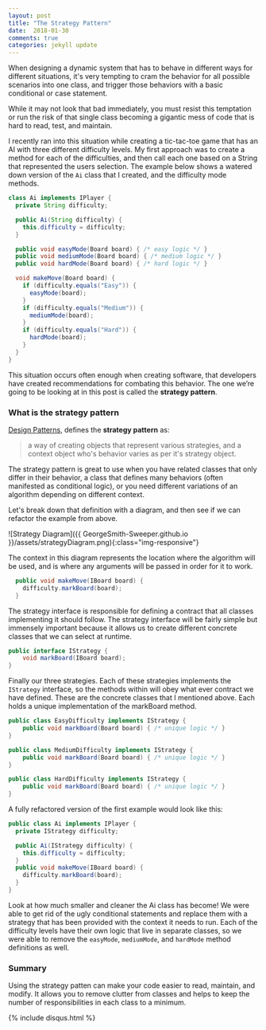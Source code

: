 ```yaml
---
layout: post
title: "The Strategy Pattern"
date:  2018-01-30
comments: true
categories: jekyll update
---
```


When designing a dynamic system that has to behave in different ways for different situations, it's very tempting to cram the behavior for all possible scenarios into one class, and trigger those behaviors with a basic conditional or case statement.

While it may not look that bad immediately, you must resist this temptation or run the risk of that single class becoming a gigantic mess of code that is hard to read, test, and maintain.

I recently ran into this situation while creating a tic-tac-toe game that has an AI with three different difficulty levels.  My first approach was to create a method for each of the difficulties, and then call each one based on a String that represented the users selection. The example below shows a watered down version of the `Ai` class that I created, and the difficulty mode methods.

```java
class Ai implements IPlayer {
  private String difficulty;

  public Ai(String difficulty) {
    this.difficulty = difficulty;
  }

  public void easyMode(Board board) { /* easy logic */ }
  public void mediumMode(Board board) { /* medium logic */ }
  public void hardMode(Board board) { /* hard logic */ }

  void makeMove(Board board) {
    if (difficulty.equals("Easy")) {
      easyMode(board);
    }
    if (difficulty.equals("Medium")) {
      mediumMode(board);
    }
    if (difficulty.equals("Hard")) {
      hardMode(board);
    }
  }
}
```

This situation occurs often enough when creating software, that developers have created recommendations for combating this behavior. The one we’re going to be looking at in this post is called the __strategy pattern__.

### What is the strategy pattern

[Design Patterns](https://www.barnesandnoble.com/w/design-patterns-erich-gamma/1100886879?ean=9780201633610&pcta=n&st=PLA&sid=BNB_DRS_New+Core+Shopping+Textbooks_00000000&2sid=Google_&sourceId=PLGoP165115&gclid=CjwKCAiA78XTBRBiEiwAGv7EKruBxinm8uvFvSzf3YcjfIVCVWrchpS61ad5H59qnDU8NBVNhtQDQxoCtEcQAvD_BwE), defines the __strategy pattern__ as:

>a way of creating objects that represent various strategies, and a context object who's behavior varies as per it's strategy object.

The strategy pattern is great to use when you have related classes that only differ in their behavior, a class that defines many behaviors (often manifested as conditional logic), or you need different variations of an algorithm depending on different context.

Let's break down that definition with a diagram, and then see if we can refactor the example from above.

![Strategy Diagram]({{ GeorgeSmith-Sweeper.github.io }}/assets/strategyDiagram.png){:class="img-responsive"}

The context in this diagram represents the location where the algorithm will be used, and is where any arguments will be passed in order for it to work.

```java
  public void makeMove(IBoard board) {
    difficulty.markBoard(board);
  }
```

The strategy interface is responsible for defining a contract that all classes implementing it should follow. The strategy interface will be fairly simple but immensely important because it allows us to create different concrete classes that we can select at runtime.

```java
public interface IStrategy {
    void markBoard(IBoard board);
}
```
Finally our three strategies. Each of these strategies implements the `IStrategy` interface, so the methods within will obey what ever contract we have defined. These are the concrete classes that I mentioned above. Each holds a unique implementation of the markBoard method.

```java
public class EasyDifficulty implements IStrategy {
    public void markBoard(Board board) { /* unique logic */ }
}

public class MediumDifficulty implements IStrategy {
    public void markBoard(Board board) { /* unique logic */ }
}

public class HardDifficulty implements IStrategy {
    public void markBoard(Board board) { /* unique logic */ }
}
```

A fully refactored version of the first example would look like this:

```java
public class Ai implements IPlayer {
  private IStrategy difficulty;

  public Ai(IStrategy difficulty) {
    this.difficulty = difficulty;
  }
  public void makeMove(IBoard board) {
    difficulty.markBoard(board);
  }
}
```

Look at how much smaller and cleaner the Ai class has become! We were able to get rid of the ugly conditional statements and replace them with a strategy that has been provided with the context it needs to run. Each of the difficulty levels have their own logic that live in separate classes, so we were able to remove the `easyMode`, `mediumMode`, and `hardMode` method definitions as well.

### Summary

Using the strategy patten can make your code easier to read, maintain, and modify. It allows you to remove clutter from classes and helps to keep the number of responsibilities in each class to a minimum.

{% include disqus.html %}
